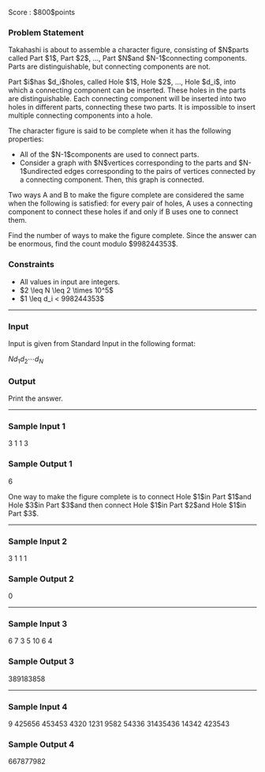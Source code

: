 
<div>

<span>

<span>

<p>
Score : $800$points
</p>

<div>

<section>

### **Problem Statement**

<p>
Takahashi is about to assemble a character figure, consisting of $N$parts called Part $1$, Part $2$, ..., Part $N$and $N-1$connecting components. Parts are distinguishable, but connecting components are not.
</p>

<p>
Part $i$has $d_i$holes, called Hole $1$, Hole $2$, ..., Hole $d_i$, into which a connecting component can be inserted. These holes in the parts are distinguishable.
Each connecting component will be inserted into two holes in different parts, connecting these two parts. It is impossible to insert multiple connecting components into a hole.
</p>

<p>
The character figure is said to be complete when it has the following properties:
</p>

<ul>

<li>
All of the $N-1$components are used to connect parts.
</li>

<li>
Consider a graph with $N$vertices corresponding to the parts and $N-1$undirected edges corresponding to the pairs of vertices connected by a connecting component. Then, this graph is connected.
</li>

</ul>

<p>
Two ways A and B to make the figure complete are considered the same when the following is satisfied: for every pair of holes, A uses a connecting component to connect these holes if and only if B uses one to connect them.
</p>

<p>
Find the number of ways to make the figure complete. Since the answer can be enormous, find the count modulo $998244353$.
</p>

</section>

</div>

<div>

<section>

### **Constraints**

<ul>

<li>
All values in input are integers.
</li>

<li>
$2 \leq N \leq 2 \times 10^5$
</li>

<li>
$1 \leq d_i < 998244353$
</li>

</ul>

</section>

</div>

---

<div>

<div>

<section>

### **Input**

<p>
Input is given from Standard Input in the following format:
</p>

<div>

$N$$d_1$$d_2$$\cdots$$d_N$
</div>

</section>

</div>

<div>

<section>

### **Output**

<p>
Print the answer.
</p>

</section>

</div>

</div>

---

<div>

<section>

### **Sample Input 1**

<div>

3
1 1 3

</div>

</section>

</div>

<div>

<section>

### **Sample Output 1**

<div>

6

</div>

<p>
One way to make the figure complete is to connect Hole $1$in Part $1$and Hole $3$in Part $3$and then connect Hole $1$in Part $2$and Hole $1$in Part $3$.
</p>

</section>

</div>

---

<div>

<section>

### **Sample Input 2**

<div>

3
1 1 1

</div>

</section>

</div>

<div>

<section>

### **Sample Output 2**

<div>

0

</div>

</section>

</div>

---

<div>

<section>

### **Sample Input 3**

<div>

6
7 3 5 10 6 4

</div>

</section>

</div>

<div>

<section>

### **Sample Output 3**

<div>

389183858

</div>

</section>

</div>

---

<div>

<section>

### **Sample Input 4**

<div>

9
425656 453453 4320 1231 9582 54336 31435436 14342 423543

</div>

</section>

</div>

<div>

<section>

### **Sample Output 4**

<div>

667877982

</div>

</section>

</div>

</span>

</span>

</div>
